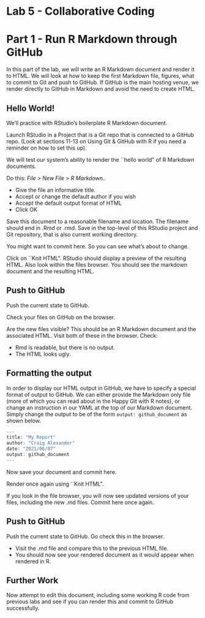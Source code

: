 Lab 5 - Collaborative Coding
================

# Part 1 - Run R Markdown through GitHub

In this part of the lab, we will write an R Markdown document and render
it to HTML. We will look at how to keep the first Markdown file,
figures, what to commit to Git and push to GitHub. If GitHub is the main
hosting venue, we render directly to GitHub in Markdown and
avoid the need to create HTML.

## Hello World!

We’ll practice with RStudio’s boilerplate R Markdown document.

Launch RStudio in a Project that is a Git repo that is connected to a
GitHub repo. (Look at sections 11-13 on Using Git & GitHub with R if you need a reminder on how to set this up).

We will test our system’s ability to render the \`\`hello world" of R
Markdown documents.

Do this: *File &gt; New File &gt; R Markdown..*

-   Give the file an informative title.
-   Accept or change the default author if you wish
-   Accept the default output format of HTML
-   Click OK

Save this document to a reasonable filename and location. The filename
should end in .Rmd or .rmd. Save in the top-level of this RStudio
project and Git repository, that is also current working directory.

You might want to commit here. So you can see what’s about to change.

Click on \`\`Knit HTML". RStudio should display a preview of the
resulting HTML. Also look within the files browser. You should see the
markdown document and the resulting HTML.

## Push to GitHub

Push the current state to GitHub.

Check your files on GitHub on the browser.

Are the new files visible? This should be an R Markdown document and the
associated HTML. Visit both of these in the browser. Check:

-   Rmd is readable, but there is no output.
-   The HTML looks ugly.

## Formatting the output

In order to display our HTML output in GitHub, we have to specify a
special format of output to GitHub. We can either provide the Markdown
only file (more of which you can read about in the Happy Git with R
notes), or change an instruction in our YAML at the top of our Markdown
document. Simply change the output to be of the form
`output: github_document` as shown below.

``` r
---
title: "My Report"
author: "Craig Alexander"
date: "2021/06/07"
output: github_document 
---
```

Now save your document and commit here.

Render once again using \`\`Knit HTML".

If you look in the file browser, you will now see updated versions of
your files, including the new .md files. Commit here once again.

## Push to GitHub

Push the current state to GitHub. Go check this in the browser.

-   Visit the .md file and compare this to the previous HTML file.
-   You should now see your rendered document as it would appear when
    rendered in R.

## Further Work

Now attempt to edit this document, including some working R code from
previous labs and see if you can render this and commit to GitHub
successfully.
